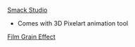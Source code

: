 [Smack Studio](https://www.youtube.com/shorts/iUks4wuYkUU)
- Comes with 3D Pixelart animation tool

[Film Grain Effect](https://lettier.github.io/3d-game-shaders-for-beginners/film-grain.html)
